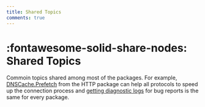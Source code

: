```yaml
---
title: Shared Topics
comments: true
---
```


# :fontawesome-solid-share-nodes:  Shared Topics

Commoin topics shared among most of the packages. 
For example, [DNSCache.Prefetch](DNS/dns-cache.md) from the HTTP package can help all protocols to speed up the connection process 
and [getting diagnostic logs](logging/how-to-report-a-bug.md) for bug reports is the same for every package.